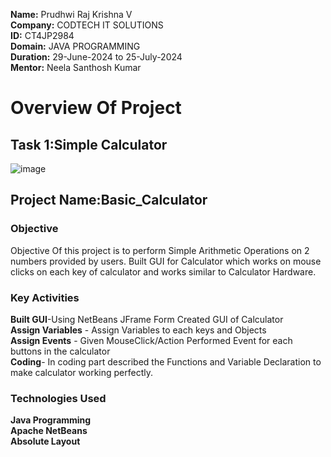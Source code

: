 **Name:** Prudhwi Raj Krishna V <br>
**Company:** CODTECH IT SOLUTIONS <br>
**ID:** CT4JP2984 <br>
**Domain:** JAVA PROGRAMMING <br>
**Duration:** 29-June-2024 to 25-July-2024 <br>
**Mentor:** Neela Santhosh Kumar <br>
# Overview Of Project
## Task 1:Simple Calculator 
![image](https://github.com/PrudhwiRaj1/Basic_Calculator/assets/174160463/a5ec9b66-e23e-4aff-83d9-bf8d5013a436)


## Project Name:Basic_Calculator
### Objective
Objective Of this project is to perform Simple Arithmetic Operations on 2 numbers provided by users.
Built GUI for Calculator which works on mouse clicks on each key of calculator and works similar to Calculator Hardware.
### Key Activities
**Built GUI**-Using NetBeans JFrame Form Created GUI of Calculator<br>
**Assign Variables** - Assign Variables to each keys and  Objects<br>
**Assign Events** - Given MouseClick/Action Performed Event for each buttons in the calculator<br>
**Coding**- In coding part described the Functions and Variable Declaration to make calculator working perfectly.<br>
### Technologies Used
**Java Programming**<br>
**Apache NetBeans**<br>
**Absolute Layout**

